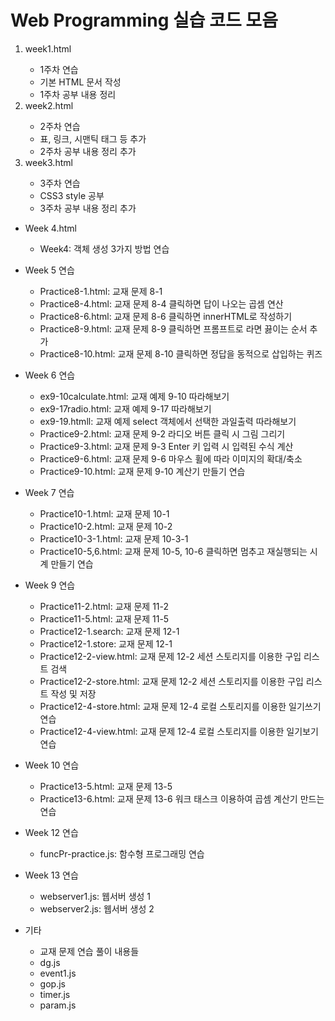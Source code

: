 <h1>Web Programming 실습 코드 모음</h1>

<ol>
    <li>week1.html</li>
    <ul>
        <li>1주차 연습</li>
        <li>기본 HTML 문서 작성</li>
        <li>1주차 공부 내용 정리</li>
    </ul>
    <li>week2.html</li>
    <ul>
        <li>2주차 연습</li>
        <li>표, 링크, 시맨틱 태그 등 추가</li>
        <li>2주차 공부 내용 정리 추가</li>
    </ul>
    <li>week3.html</li>
    <ul>
        <li>3주차 연습</li>
        <li>CSS3 style 공부</li>
        <li>3주차 공부 내용 정리 추가</li>
    </ul>
</ol>

<ul>
    <li>Week 4.html</li>
    <ul>
        <li>Week4: 객체 생성 3가지 방법 연습</li>
    </ul>
</ul>

<ul>
    <li>Week 5 연습</li>
    <ul>
        <li>Practice8-1.html: 교재 문제 8-1</li>
        <li>Practice8-4.html: 교재 문제 8-4 클릭하면 답이 나오는 곱셈 연산</li>
        <li>Practice8-6.html: 교재 문제 8-6 클릭하면 innerHTML로 작성하기</li>
        <li>Practice8-9.html: 교재 문제 8-9 클릭하면 프롬프트로 라면 끓이는 순서 추가</li>
        <li>Practice8-10.html: 교재 문제 8-10 클릭하면 정답을 동적으로 삽입하는 퀴즈</li>
    </ul>
</ul>

<ul>
    <li>Week 6 연습</li>
    <ul>
        <li>ex9-10calculate.html: 교재 예제 9-10 따라해보기</li>
        <li>ex9-17radio.html: 교재 예제 9-17 따라해보기</li>
        <li>ex9-19.htmll: 교재 예제 select 객체에서 선택한 과일출력 따라해보기</li>
        <li>Practice9-2.html: 교재 문제 9-2 라디오 버튼 클릭 시 그림 그리기</li>
        <li>Practice9-3.html: 교재 문제 9-3 Enter 키 입력 시 입력된 수식 계산</li>
        <li>Practice9-6.html: 교재 문제 9-6 마우스 휠에 따라 이미지의 확대/축소</li>
        <li>Practice9-10.html: 교재 문제 9-10 계산기 만들기 연습</li>
    </ul>
</ul>

<ul>
    <li>Week 7 연습</li>
    <ul>
        <li>Practice10-1.html: 교재 문제 10-1</li>
        <li>Practice10-2.html: 교재 문제 10-2</li>
        <li>Practice10-3-1.html: 교재 문제 10-3-1</li>
        <li>Practice10-5,6.html: 교재 문제 10-5, 10-6 클릭하면 멈추고 재실행되는 시계 만들기 연습</li>
    </ul>
</ul>

<ul>
    <li>Week 9 연습</li>
    <ul>
        <li>Practice11-2.html: 교재 문제 11-2</li>
        <li>Practice11-5.html: 교재 문제 11-5</li>
        <li>Practice12-1.search: 교재 문제 12-1</li>
        <li>Practice12-1.store: 교재 문제 12-1</li>
        <li>Practice12-2-view.html: 교재 문제 12-2 세션 스토리지를 이용한 구입 리스트 검색</li>
        <li>Practice12-2-store.html: 교재 문제 12-2 세션 스토리지를 이용한 구입 리스트 작성 및 저장</li>
        <li>Practice12-4-store.html: 교재 문제 12-4 로컬 스토리지를 이용한 일기쓰기 연습</li>
        <li>Practice12-4-view.html: 교재 문제 12-4 로컬 스토리지를 이용한 일기보기 연습</li>
    </ul>
</ul>

<ul>
    <li>Week 10 연습</li>
    <ul>
        <li>Practice13-5.html: 교재 문제 13-5</li>
        <li>Practice13-6.html: 교재 문제 13-6 워크 태스크 이용하여 곱셈 계산기 만드는 연습</li>
    </ul>
</ul>

<ul>
    <li>Week 12 연습</li>
    <ul>
        <li>funcPr-practice.js: 함수형 프로그래밍 연습</li>
    </ul>
</ul>

<ul>
    <li>Week 13 연습</li>
    <ul>
        <li>webserver1.js: 웹서버 생성 1</li>
        <li>webserver2.js: 웹서버 생성 2</li>
    </ul>
</ul>
<ul>
    <li>기타</li>
    <ul>
        <li>교재 문제 연습 풀이 내용들</li>
        <li>dg.js</li>
        <li>event1.js</li>
        <li>gop.js</li>
        <li>timer.js</li>
        <li>param.js</li>
    </ul>
</ul>
